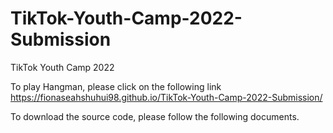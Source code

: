 # TikTok-Youth-Camp-2022-Submission
TikTok Youth Camp 2022

To play Hangman, please click on the following link 
https://fionaseahshuhui98.github.io/TikTok-Youth-Camp-2022-Submission/

To download the source code, please follow the following documents.